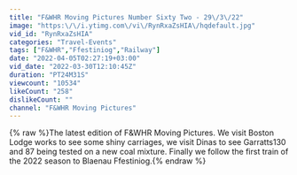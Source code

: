 ```yaml
---
title: "F&WHR Moving Pictures Number Sixty Two - 29\/3\/22"
image: "https:\/\/i.ytimg.com\/vi\/RynRxaZsHIA\/hqdefault.jpg"
vid_id: "RynRxaZsHIA"
categories: "Travel-Events"
tags: ["F&WHR","Ffestiniog","Railway"]
date: "2022-04-05T02:27:19+03:00"
vid_date: "2022-03-30T12:10:45Z"
duration: "PT24M31S"
viewcount: "10534"
likeCount: "258"
dislikeCount: ""
channel: "F&WHR Moving Pictures"
---
```

{% raw %}The latest edition of F&amp;WHR Moving Pictures. We visit Boston Lodge works to see some shiny carriages, we visit Dinas to see Garratts130 and 87 being tested on a new coal mixture. Finally we follow the first train of the 2022 season to Blaenau Ffestiniog.{% endraw %}
